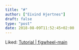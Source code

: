 ```yaml
---
title: "#"
author: ["Eivind Hjertnes"]
draft: false
type: "post"
date: 2018-08-09T11:52:45+02:00
---
```


Liked: [Tutorial | figwheel-main](https://figwheel.org/tutorial)
